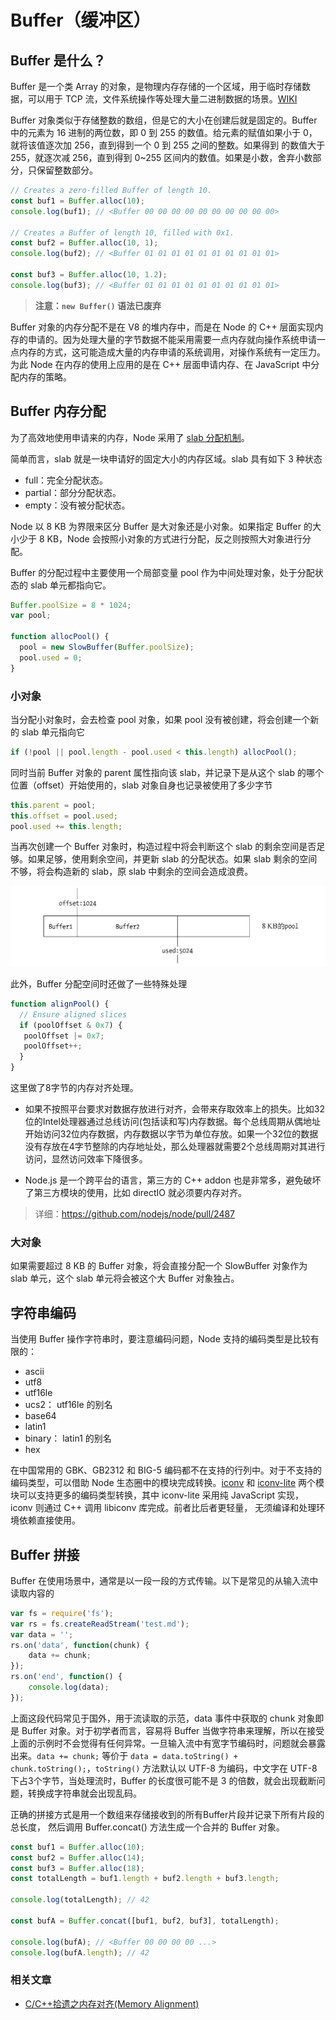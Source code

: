# Buffer（缓冲区）

## Buffer 是什么？

Buffer 是一个类 Array 的对象，是物理内存存储的一个区域，用于临时存储数据，可以用于 TCP 流，文件系统操作等处理大量二进制数据的场景。[WIKI](https://www.wikiwand.com/en/Data_buffer)

Buffer 对象类似于存储整数的数组，但是它的大小在创建后就是固定的。Buffer 中的元素为 16 进制的两位数，即 0 到 255 的数值。给元素的赋值如果小于 0，就将该值逐次加 256，直到得到一个 0 到 255 之间的整数。如果得到 的数值大于 255，就逐次减 256，直到得到 0~255 区间内的数值。如果是小数，舍弃小数部分，只保留整数部分。 
```js
// Creates a zero-filled Buffer of length 10.
const buf1 = Buffer.alloc(10);
console.log(buf1); // <Buffer 00 00 00 00 00 00 00 00 00 00>

// Creates a Buffer of length 10, filled with 0x1.
const buf2 = Buffer.alloc(10, 1);
console.log(buf2); // <Buffer 01 01 01 01 01 01 01 01 01 01>

const buf3 = Buffer.alloc(10, 1.2);
console.log(buf3); // <Buffer 01 01 01 01 01 01 01 01 01 01>
```

> **注意：`new Buffer()` 语法已废弃**

Buffer 对象的内存分配不是在 V8 的堆内存中，而是在 Node 的 C++ 层面实现内存的申请的。因为处理大量的字节数据不能采用需要一点内存就向操作系统申请一点内存的方式，这可能造成大量的内存申请的系统调用，对操作系统有一定压力。为此 Node 在内存的使用上应用的是在 C++ 层面申请内存、在 JavaScript 中分配内存的策略。

## Buffer 内存分配

为了高效地使用申请来的内存，Node 采用了 [slab 分配机制](https://www.wikiwand.com/en/Slab_allocation)。

简单而言，slab 就是一块申请好的固定大小的内存区域。slab 具有如下 3 种状态

- full：完全分配状态。 
- partial：部分分配状态。
- empty：没有被分配状态。

Node 以 8 KB 为界限来区分 Buffer 是大对象还是小对象。如果指定 Buffer 的大小少于 8 KB，Node 会按照小对象的方式进行分配，反之则按照大对象进行分配。

Buffer 的分配过程中主要使用一个局部变量 pool 作为中间处理对象，处于分配状态的 slab 单元都指向它。

```js
Buffer.poolSize = 8 * 1024;
var pool;

function allocPool() {
  pool = new SlowBuffer(Buffer.poolSize);
  pool.used = 0;
}
```

### 小对象

当分配小对象时，会去检查 pool 对象，如果 pool 没有被创建，将会创建一个新的 slab 单元指向它

```js
if (!pool || pool.length - pool.used < this.length) allocPool();
```

同时当前 Buffer 对象的 parent 属性指向该 slab，并记录下是从这个 slab 的哪个位置（offset）开始使用的，slab 对象自身也记录被使用了多少字节

```js
this.parent = pool;
this.offset = pool.used;
pool.used += this.length;
```

当再次创建一个 Buffer 对象时，构造过程中将会判断这个 slab 的剩余空间是否足够。如果足够，使用剩余空间，并更新 slab 的分配状态。如果 slab 剩余的空间不够，将会构造新的 slab，原 slab 中剩余的空间会造成浪费。

![](pics/slab.jpg)

此外，Buffer 分配空间时还做了一些特殊处理

```js
function alignPool() {
  // Ensure aligned slices
  if (poolOffset & 0x7) {
   poolOffset |= 0x7;
   poolOffset++;
  }
}
```

这里做了8字节的内存对齐处理。

- 如果不按照平台要求对数据存放进行对齐，会带来存取效率上的损失。比如32位的Intel处理器通过总线访问(包括读和写)内存数据。每个总线周期从偶地址开始访问32位内存数据，内存数据以字节为单位存放。如果一个32位的数据没有存放在4字节整除的内存地址处，那么处理器就需要2个总线周期对其进行访问，显然访问效率下降很多。

- Node.js 是一个跨平台的语言，第三方的 C++ addon 也是非常多，避免破坏了第三方模块的使用，比如 directIO 就必须要内存对齐。

> 详细：https://github.com/nodejs/node/pull/2487


### 大对象

如果需要超过 8 KB 的 Buffer 对象，将会直接分配一个 SlowBuffer 对象作为 slab 单元，这个 slab 单元将会被这个大 Buffer 对象独占。

## 字符串编码

当使用 Buffer 操作字符串时，要注意编码问题，Node 支持的编码类型是比较有限的：

- ascii
- utf8
- utf16le
- ucs2： utf16le 的别名
- base64
- latin1
- binary： latin1 的别名
- hex

在中国常用的 GBK、GB2312 和 BIG-5 编码都不在支持的行列中。对于不支持的编码类型，可以借助 Node 生态圈中的模块完成转换。[iconv](https://www.npmjs.com/package/iconv) 和 [iconv-lite](https://www.npmjs.com/package/iconv-lite) 两个模块可以支持更多的编码类型转换，其中 iconv-lite 采用纯 JavaScript 实现，iconv 则通过 C++ 调用 libiconv 库完成。前者比后者更轻量， 无须编译和处理环境依赖直接使用。

## Buffer 拼接

Buffer 在使用场景中，通常是以一段一段的方式传输。以下是常见的从输入流中读取内容的

```js
var fs = require('fs');
var rs = fs.createReadStream('test.md');
var data = '';
rs.on('data', function(chunk) {
    data += chunk;
});
rs.on('end', function() {
    console.log(data);
});
```

上面这段代码常见于国外，用于流读取的示范，data 事件中获取的 chunk 对象即是 Buffer 对象。对于初学者而言，容易将 Buffer 当做字符串来理解，所以在接受上面的示例时不会觉得有任何异常。一旦输入流中有宽字节编码时，问题就会暴露出来。`data += chunk;` 等价于 `data = data.toString() + chunk.toString();`，`toString()` 方法默认以 UTF-8 为编码，中文字在 UTF-8 下占3个字节，当处理流时，Buffer 的长度很可能不是 3 的倍数，就会出现截断问题，转换成字符串就会出现乱码。

正确的拼接方式是用一个数组来存储接收到的所有Buffer片段并记录下所有片段的总长度， 然后调用 Buffer.concat() 方法生成一个合并的 Buffer 对象。

```js
const buf1 = Buffer.alloc(10);
const buf2 = Buffer.alloc(14);
const buf3 = Buffer.alloc(18);
const totalLength = buf1.length + buf2.length + buf3.length;

console.log(totalLength); // 42

const bufA = Buffer.concat([buf1, buf2, buf3], totalLength);

console.log(bufA); // <Buffer 00 00 00 00 ...>
console.log(bufA.length); // 42
```


### 相关文章

- [C/C++拾遗之内存对齐(Memory Alignment)](http://notes.maxwi.com/2016/07/21/cpp-gleaning-memory-allignment/)